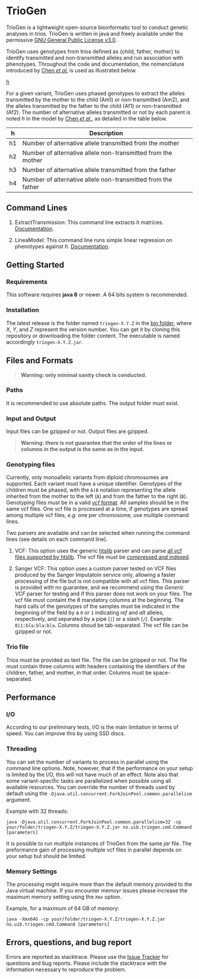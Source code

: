 # TrioGen

TrioGen is a lightweight open-source bioinformatic tool to conduct genetic analyses in trios. TrioGen is written in java and freely available under the permissive [GNU General Public License v3.0](https://github.com/mvaudel/trioGen/blob/master/LICENSE).

TrioGen uses genotypes from trios defined as {child, father, mother} to identify transmitted and non-transmitted alleles and run association with phenotypes. Throughout the code and documentation, the nomenclature introduced by [Chen _et al._](https://doi.org/10.1101/737106) is used as illustrated below. 

[h](illustrations/h.png?raw=true "Nomenclature by Chen et al.")

For a given variant, TrioGen uses phased genotypes to extract the alleles transmitted by the mother to the child (Am1) or non-transmitted (Am2), and the alleles transmitted by the father to the child (Af1) or non-transmitted (Af2). The number of alternative alleles transmitted or not by each parent is noted _h_ in the model by [Chen _et al._](https://doi.org/10.1101/737106), as detailed in the table below.

| h | Description |
| ---- | ----------- |
| h1 | Number of alternative allele transmitted from the mother |
| h2 | Number of alternative allele non-transmitted from the mother |
| h3 | Number of alternative allele transmitted from the father |
| h4 | Number of alternative allele non-transmitted from the father |

## Command Lines

1. ExtractTransmission: This command line extracts _h_ matrices. [Documentation](https://github.com/mvaudel/trioGen/blob/master/docs/ExtractTransmission.md). 

2. LineaModel: This command line runs simple linear regression on phenotypes against _h_. [Documentation](https://github.com/mvaudel/trioGen/blob/master/docs/ExtractTransmission.md). 

## Getting Started

### Requirements

This software requires **java 8** or newer. A 64 bits system is recommended.


### Installation

The latest release is the folder named `triogen-X.Y.Z` in the [bin folder](https://github.com/mvaudel/trioGen/tree/master/bin), where _X_, _Y_, and _Z_ represent the version number. You can get it by cloning this repository or downloading the folder content. The executable is named accordingly `triogen-X.Y.Z.jar`.


## Files and Formats

> **Warning: only minimal sanity check is conducted.**

### Paths

It is recommended to use absolute paths. The output folder must exist.


### Input and Output

Input files can be gzipped or not. Output files are gzipped. 

> **Warning: there is not guarantee that the order of the lines or columns in the output is the same as in the input.**

### Genotyping files

Currently, only monoallelic variants from diploid chromosomes are supported. Each variant must have a unique identifier. Genotypes of the children must be phased, with the `A|B` notation representing the allele inherited from the mother to the left (`A`) and from the father to the right (`B`). Genotyping files must be in a valid [_vcf_ format](https://www.htslib.org/doc/vcf.html). All samples should be in the same vcf files. One vcf file is processed at a time, if genotypes are spread among multiple vcf files, _e.g._ one per chromosome, use multiple command lines.

Two parsers are available and can be selected when running the command lines (see details on each command line).

1. VCF: This option uses the generic [htslib](htslib.org) parser and can parse [all vcf files supported by htslib](https://github.com/samtools/hts-specs). The vcf file must be [compressed and indexed](https://genometoolbox.blogspot.com/2014/09/how-to-index-vcf-file.html).

2. Sanger VCF: This option uses a custom parser tested on VCF files produced by the Sanger Imputatoin service only, allowing a faster processing of the file but is not compatible with all vcf files. This parser is provided with no guarantee, and we recommend using the _Generic VCF_ parser for testing and if this parser does not work on your files. The vcf file must containt the 8 mandatory columns at the beginning. The hard calls of the genotypes of the samples must be indicated in the beginning of the field by a `0` or `1` indicating _ref_ and _alt_ alleles, respectively, and separated by a pipe (`|`) or a slash (`/`). Example: `0|1:bla:bla:bla`. Columns shoud be tab-separated. The vcf file can be gzipped or not.


### Trio file

Trios must be provided as text file. The file can be gzipped or not. The file must contain three columns with headers containing the identifiers of the children, father, and mother, in that order. Columns must be space-separated.


## Performance

### I/O

According to our preliminary tests, I/O is the main limitation in terms of speed. You can improve this by using SSD discs.

### Threading

You can set the number of variants to process in parallel using the command line options. Note, however, that if the performance on your setup is limited by the I/O, this will not have much of an effect. Note also that some variant-specific tasks are parallelized when possible using all available resources. You can override the number of threads used by default using the `-Djava.util.concurrent.ForkJoinPool.common.parallelism` argument. 

Example with 32 threads:
```
java -Djava.util.concurrent.ForkJoinPool.common.parallelism=32 -cp your/folder/triogen-X.Y.Z/triogen-X.Y.Z.jar no.uib.triogen.cmd.Command [parameters]
```

It is possible to run multiple instances of TrioGen from the same _jar_ file. The preformance gain of processing multiple vcf files in parallel depends on your setup but should be limited.


### Memory Settings

The processing might require more than the default memory provided to the Java virtual machine. If you encounter memoyr issues please increase the maximum memory setting using the `Xmx` option. 

Example, for a maximum of 64 GB of memory:
```
java -Xmx64G -cp your/folder/triogen-X.Y.Z/triogen-X.Y.Z.jar no.uib.triogen.cmd.Command [parameters]
```


## Errors, questions, and bug report

Errors are reported as stacktrace. Please use the [Issue Tracker](https://github.com/mvaudel/trioGen/issues) for questions and bug reports. Please include the stacktrace with the information necessary to reproduce the problem.

